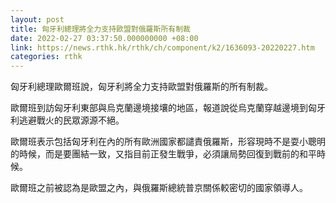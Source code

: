 ```yaml
---
layout: post
title: 匈牙利總理將全力支持歐盟對俄羅斯所有制裁
date: 2022-02-27 03:37:50.000000000 +08:00
link: https://news.rthk.hk/rthk/ch/component/k2/1636093-20220227.htm
categories: rthk
---
```


匈牙利總理歐爾班說，匈牙利將全力支持歐盟對俄羅斯的所有制裁。

歐爾班到訪匈牙利東部與烏克蘭邊境接壤的地區，報道說從烏克蘭穿越邊境到匈牙利逃避戰火的民眾源源不絕。

歐爾班表示包括匈牙利在內的所有歐洲國家都譴責俄羅斯，形容現時不是耍小聰明的時候，而是要團結一致，又指目前正發生戰爭，必須讓局勢回復到戰前的和平時候。

歐爾班之前被認為是歐盟之內，與俄羅斯總統普京關係較密切的國家領導人。
